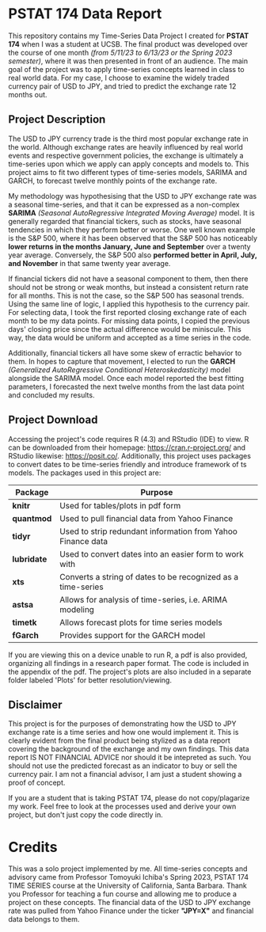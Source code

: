 # PSTAT 174 Data Report
 This repository contains my Time-Series Data Project I created for **PSTAT 174** when I was a student at UCSB. The final product was developed over the course of one month *(from 5/11/23 to 6/13/23 or the Spring 2023 semester)*, where it was then presented in front of an audience. The main goal of the project was to apply time-series concepts learned in class to real world data. For my case, I choose to examine the widely traded currency pair of USD to JPY, and tried to predict the exchange rate 12 months out.

## Project Description
 The USD to JPY currency trade is the third most popular exchange rate in the world. Although exchange rates are heavily influenced by real world events and respective government policies, the exchange is ultimately a time-series upon which we apply can apply concepts and models to. This project aims to fit two different types of time-series models, SARIMA and GARCH, to forecast twelve monthly points of the exchange rate.   

 My methodology was hypothesising that the USD to JPY exchange rate was a seasonal time-series, and that it can be expressed as a non-complex **SARIMA** *(Seasonal AutoRegressive Integrated Moving Average)* model. It is generally regarded that financial tickers, such as stocks, have seasonal tendencies in which they perform better or worse. One well known example is the S&P 500, where it has been observed that the S&P 500 has noticeably **lower returns in the months January, June and September** over a twenty year average. Conversely, the S&P 500 also **performed better in April, July, and November** in that same twenty year average. 
 
 If financial tickers did not have a seasonal component to them, then there should not be strong or weak months, but instead a consistent return rate for all months. This is not the case, so the S&P 500 has seasonal trends. Using the same line of logic, I applied this hypothesis to the currency pair. For selecting data, I took the first reported closing exchange rate of each month to be my data points. For missing data points, I copied the previous days' closing price since the actual difference would be miniscule. This way, the data would be uniform and accepted as a time series in the code.

 Additionally, financial tickers all have some skew of erractic behavior to them. In hopes to capture that movement, I elected to run the **GARCH** *(Generalized AutoRegressive Conditional Heteroskedasticity)* model alongside the SARIMA model. Once each model reported the best fitting parameters, I forecasted the next twelve months from the last data point and concluded my results.

## Project Download
 Accessing the project's code requires R (4.3) and RStudio (IDE) to view. R can be downloaded from their homepage: https://cran.r-project.org/ and RStudio likewise: https://posit.co/. Additionally, this project uses packages to convert dates to be time-series friendly and introduce framework of ts models. The packages used in this project are: 

| Package  | Purpose |
| ------------- | ------------- |
| **knitr**  | Used for tables/plots in pdf form |
|  **quantmod** |  Used to pull financial data from Yahoo Finance |
| **tidyr**  | Used to strip redundant information from Yahoo Finance data  |
|  **lubridate** | Used to convert dates into an easier form to work with  |
|  **xts** |  Converts a string of dates to be recognized as a time-series |
|  **astsa** |  Allows for analysis of time-series, i.e. ARIMA modeling |
|  **timetk** |   Allows forecast plots for time series models|
|  **fGarch** |  Provides support for the GARCH model |


 If you are viewing this on a device unable to run R, a pdf is also provided, organizing all findings in a research paper format. The code is included in the appendix of the pdf. The project's plots are also included in a separate folder labeled 'Plots' for better resolution/viewing.

## Disclaimer
 This project is for the purposes of demonstrating how the USD to JPY exchange rate is a time series and how one would implement it. This is clearly evident from the final product being stylized as a data report covering the background of the exchange and my own findings. This data report IS NOT FINANCIAL ADVICE nor should it be intepreted as such. You should not use the predicted forecast as an indicator to buy or sell the currency pair. I am not a financial advisor, I am just a student showing a proof of concept. 

 If you are a student that is taking PSTAT 174, please do not copy/plagarize my work. Feel free to look at the processes used and derive your own project, but don't just copy the code directly in.

# Credits
  This was a solo project implemented by me. All time-series concepts and advisory came from Professor Tomoyuki Ichiba's Spring 2023, PSTAT 174 TIME SERIES course at the University of California, Santa Barbara. Thank you Professor for teaching a fun course and allowing me to produce a project on these concepts. The financial data of the USD to JPY exchange rate was pulled from Yahoo Finance under the ticker **"JPY=X"** and financial data belongs to them.
